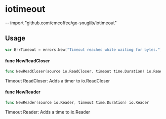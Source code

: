 # iotimeout
--
    import "github.com/cmcoffee/go-snuglib/iotimeout"


## Usage

```go
var ErrTimeout = errors.New("Timeout reached while waiting for bytes.")
```

#### func  NewReadCloser

```go
func NewReadCloser(source io.ReadCloser, timeout time.Duration) io.ReadCloser
```
Timeout ReadCloser: Adds a timer to io.ReadCloser

#### func  NewReader

```go
func NewReader(source io.Reader, timeout time.Duration) io.Reader
```
Timeout Reader: Adds a time to io.Reader
